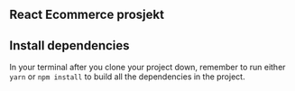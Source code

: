 ## React Ecommerce prosjekt

## Install dependencies

In your terminal after you clone your project down, remember to run either `yarn` or `npm install` to build all the dependencies in the project.
